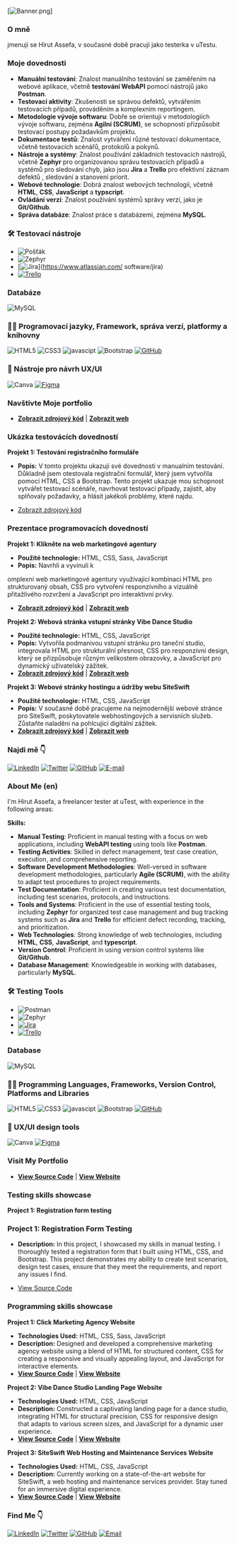 
[![Banner.png](https://i.postimg.cc/9MzJ8J6q/Banner.png)]

### O mně

jmenuji se Hirut Assefa, v současné době pracuji jako testerka v uTestu.  

### Moje dovednosti

- **Manuální testování**: Znalost manuálního testování se zaměřením na webové aplikace, včetně **testování WebAPI** pomocí nástrojů jako **Postman**.
- **Testovací aktivity**: Zkušenosti se správou defektů, vytvářením testovacích případů, prováděním a komplexním reportingem.
- **Metodologie vývoje softwaru**: Dobře se orientuji v metodologiích vývoje softwaru, zejména **Agilní (SCRUM)**, se schopností přizpůsobit testovací postupy požadavkům projektu.
- **Dokumentace testů**: Znalost vytváření různé testovací dokumentace, včetně testovacích scénářů, protokolů a pokynů.
- **Nástroje a systémy**: Znalost používání základních testovacích nástrojů, včetně **Zephyr** pro organizovanou správu testovacích případů a systémů pro sledování chyb, jako jsou **Jira** a **Trello** pro efektivní záznam defektů , sledování a stanovení priorit.
- **Webové technologie**: Dobrá znalost webových technologií, včetně **HTML**, **CSS**, **JavaScript** a **typscript**.
- **Ovládání verzí**: Znalost používání systémů správy verzí, jako je **Git/Github**.
- **Správa databáze**: Znalost práce s databázemi, zejména **MySQL**.

### 🛠️ Testovací nástroje

- ![Pošťák](https://img.shields.io/badge/Postman-%23FF6C37.svg?style=for-the-badge&logo=Postman&logoColor=white)
- ![Zephyr](https://img.shields.io/badge/Zephyr-%23FA4A0C.svg?style=for-the-badge&logo=Zephyr&logoColor=white)
- [![Jira](https://img.shields.io/badge/Jira-%230073DA.svg?style=for-the-badge&logo=Jira&logoColor=white)](https://www.atlassian.com/ software/jira)
- [![Trello](https://img.shields.io/badge/Trello-%230026FF.svg?style=for-the-badge&logo=Trello&logoColor=white)](https://trello.com/)

### Databáze

![MySQL](https://img.shields.io/badge/mysql-%2300f.svg?style=for-the-badge&logo=mysql&logoColor=white)

### 🧑‍💻 Programovací jazyky, Framework, správa verzí, platformy a knihovny

![HTML5](https://img.shields.io/badge/HTML5-E34F26?style=for-the-badge&logo=html5&logoColor=white)
![CSS3](https://img.shields.io/badge/CSS3-1572B6?style=for-the-badge&logo=css3&logoColor=white)
![javascipt](https://img.shields.io/badge/JavaScript-323330?style=for-the-badge&logo=javascript&logoColor=F7DF1E)
![Bootstrap](https://img.shields.io/badge/Bootstrap-563D7C?style=for-the-badge&logo=bootstrap&logoColor=white)
[![GitHub](https://img.shields.io/badge/GitHub-%23121011.svg?style=for-the-badge&logo=GitHub&logoColor=white)](https://github.com/)

### 🎨 Nástroje pro návrh UX/UI

![Canva](https://img.shields.io/badge/Canva-%2300C4CC.svg?style=for-the-badge&logo=Canva&logoColor=white)
[![Figma](https://img.shields.io/badge/Figma-%23F24E1E.svg?style=for-the-badge&logo=Figma&logoColor=white)](https://www.figma.com/)

### Navštivte Moje portfolio

- **[Zobrazit zdrojový kód](https://github.com/HirutAssefa/Gebrekidan-portfolio)** | **[Zobrazit web](https://gebrekidan-portfolio.netlify.app/)**
  
### Ukázka testovácích dovedností

**Projekt 1: Testování registračního formuláře**

- **Popis:** V tomto projektu ukazuji své dovednosti v manualním testování. Důkladně jsem otestovala registrační formulář, který jsem vytvořila pomocí HTML, CSS a Bootstrap. Tento projekt ukazuje mou schopnost vytvářet testovací scénáře, navrhovat testovací případy, zajistit, aby splňovaly požadavky, a hlásit jakékoli problémy, které najdu.

- [Zobrazit zdrojový kód](https://github.com/HirutAssefa/Manual-testing-project1)

### Prezentace programovacích dovedností

**Projekt 1: Klikněte na web marketingové agentury**

- **Použité technologie:** HTML, CSS, Sass, JavaScript
- **Popis:** Navrhli a vyvinuli k

omplexní web marketingové agentury využívající kombinaci HTML pro strukturovaný obsah, CSS pro vytvoření responzivního a vizuálně přitažlivého rozvržení a JavaScript pro interaktivní prvky.

- **[Zobrazit zdrojový kód](https://github.com/HirutAssefa/click-marketing-agency)** | **[Zobrazit web](https://click-agency.netlify.app/)**

**Projekt 2: Webová stránka vstupní stránky Vibe Dance Studio**

- **Použité technologie:** HTML, CSS, JavaScript
- **Popis:** Vytvořila podmanivou vstupní stránku pro taneční studio, integrovala HTML pro strukturální přesnost, CSS pro responzivní design, který se přizpůsobuje různým velikostem obrazovky, a JavaScript pro dynamický uživatelský zážitek.
- **[Zobrazit zdrojový kód](https://github.com/HirutAssefa/VibeStudio-landing-page-website)** | **[Zobrazit web](https://vibestudio.netlify.app/)**

**Projekt 3: Webové stránky hostingu a údržby webu SiteSwift**

- **Použité technologie:** HTML, CSS, JavaScript
- **Popis:** V současné době pracujeme na nejmodernější webové stránce pro SiteSwift, poskytovatele webhostingových a servisních služeb. Zůstaňte naladěni na pohlcující digitální zážitek.
- **[Zobrazit zdrojový kód](https://github.com/HirutAssefa/SiteSwift-web-hosting-and-maintenance-services-website)** | **[Zobrazit web](https://siteswift.netlify.app/)**

### Najdi mě 👇

[![LinkedIn](https://img.shields.io/badge/LinkedIn-Profile-blue?style=flat&logo=linkedin&labelColor=blue)](https://www.linkedin.com/in/hirutassefa/)
[![Twitter](https://img.shields.io/badge/Twitter-Follow%20Me-blue?style=flat&logo=twitter&labelColor=blue)](https://twitter.com/GebrekidanHirut)
[![GitHub](https://img.shields.io/badge/GitHub-Profile-blue?style=flat&logo=github&labelColor=blue)](https://github.com/HirutAssefa)
[![E-mail](https://img.shields.io/badge/Email-Contact%20Me-blue?style=flat&logo=gmail&labelColor=blue)](mailto:hirutassefa04@yahoo.com)

### About Me (en)

I'm Hirut Assefa, a freelancer tester at uTest, with experience in the following areas:

**Skills:**

- **Manual Testing**: Proficient in manual testing with a focus on web applications, including **WebAPI testing** using tools like **Postman**.
- **Testing Activities**: Skilled in defect management, test case creation, execution, and comprehensive reporting.
- **Software Development Methodologies**: Well-versed in software development methodologies, particularly **Agile (SCRUM)**, with the ability to adapt test procedures to project requirements.
- **Test Documentation**: Proficient in creating various test documentation, including test scenarios, protocols, and instructions.
- **Tools and Systems**: Proficient in the use of essential testing tools, including **Zephyr** for organized test case management and bug tracking systems such as **Jira** and **Trello** for efficient defect recording, tracking, and prioritization.
- **Web Technologies**: Strong knowledge of web technologies, including **HTML**, **CSS**, **JavaScript**, and **typescript**.
- **Version Control**: Proficient in using version control systems like **Git/Github**.
- **Database Management**: Knowledgeable in working with databases, particularly **MySQL**.

### 🛠️ Testing Tools

- ![Postman](https://img.shields.io/badge/Postman-%23FF6C37.svg?style=for-the-badge&logo=Postman&logoColor=white)
- ![Zephyr](https://img.shields.io/badge/Zephyr-%23FA4A0C.svg?style=for-the-badge&logo=Zephyr&logoColor=white)
- [![Jira](https://img.shields.io/badge/Jira-%230073DA.svg?style=for-the-badge&logo=Jira&logoColor=white)](https://www.atlassian.com/software/jira)
- [![Trello](https://img.shields.io/badge/Trello-%230026FF.svg?style=for-the-badge&logo=Trello&logoColor=white)](https://trello.com/)

### Database

![MySQL](https://img.shields.io/badge/mysql-%2300f.svg?style=for-the-badge&logo=mysql&logoColor=white)

### 🧑‍💻 Programming Languages, Frameworks, Version Control, Platforms and Libraries

![HTML5](https://img.shields.io/badge/HTML5-E34F26?style=for-the-badge&logo=html5&logoColor=white)
![CSS3](https://img.shields.io/badge/CSS3-1572B6?style=for-the-badge&logo=css3&logoColor=white)
![javascipt](https://img.shields.io/badge/JavaScript-323330?style=for-the-badge&logo=javascript&logoColor=F7DF1E)
![Bootstrap](https://img.shields.io/badge/Bootstrap-563D7C?style=for-the-badge&logo=bootstrap&logoColor=white)
[![GitHub](https://img.shields.io/badge/GitHub-%23121011.svg?style=for-the-badge&logo=GitHub&logoColor=white)](https://github.com/)

### 🎨 UX/UI design tools

![Canva](https://img.shields.io/badge/Canva-%2300C4CC.svg?style=for-the-badge&logo=Canva&logoColor=white)
[![Figma](https://img.shields.io/badge/Figma-%23F24E1E.svg?style=for-the-badge&logo=Figma&logoColor=white)](https://www.figma.com/)

### Visit My Portfolio

- **[View Source Code](https://github.com/HirutAssefa/Gebrekidan-portfolio)** | **[View Website](https://gebrekidan-portfolio.netlify.app/)**
  
### Testing skills showcase

**Project 1: Registration form testing**

### Project 1: Registration Form Testing

- **Description:** In this project, I showcased my skills in manual testing. I thoroughly tested a registration form that I built using HTML, CSS, and Bootstrap. This project demonstrates my ability to create test scenarios, design test cases, ensure that they meet the requirements, and report any issues I find.

- [View Source Code](https://github.com/HirutAssefa/Manual-testing-project1)

### Programming skills showcase

**Project 1: Click Marketing Agency Website**

- **Technologies Used:** HTML, CSS, Sass, JavaScript
- **Description:** Designed and developed a comprehensive marketing agency website using a blend of HTML for structured content, CSS for creating a responsive and visually appealing layout, and JavaScript for interactive elements.
- **[View Source Code](https://github.com/HirutAssefa/click-marketing-agency)** | **[View Website](https://click-agency.netlify.app/)**

**Project 2: Vibe Dance Studio Landing Page Website**

- **Technologies Used:** HTML, CSS, JavaScript
- **Description:** Constructed a captivating landing page for a dance studio, integrating HTML for structural precision, CSS for responsive design that adapts to various screen sizes, and JavaScript for a dynamic user experience.
- **[View Source Code](https://github.com/HirutAssefa/VibeStudio-landing-page-website)** | **[View Website](https://vibestudio.netlify.app/)**

**Project 3: SiteSwift Web Hosting and Maintenance Services Website**

- **Technologies Used:** HTML, CSS, JavaScript
- **Description:** Currently working on a state-of-the-art website for SiteSwift, a web hosting and maintenance services provider. Stay tuned for an immersive digital experience.
- **[View Source Code](https://github.com/HirutAssefa/SiteSwift-web-hosting-and-maintenance-services-website)** | **[View Website](https://siteswift.netlify.app/)**

### Find Me 👇

[![LinkedIn](https://img.shields.io/badge/LinkedIn-Profile-blue?style=flat&logo=linkedin&labelColor=blue)](https://www.linkedin.com/in/hirutassefa/)
[![Twitter](https://img.shields.io/badge/Twitter-Follow%20Me-blue?style=flat&logo=twitter&labelColor=blue)](https://twitter.com/GebrekidanHirut)
[![GitHub](https://img.shields.io/badge/GitHub-Profile-blue?style=flat&logo=github&labelColor=blue)](https://github.com/HirutAssefa)
[![Email](https://img.shields.io/badge/Email-Contact%20Me-blue?style=flat&logo=gmail&labelColor=blue)](mailto:hirutassefa04@yahoo.com)


